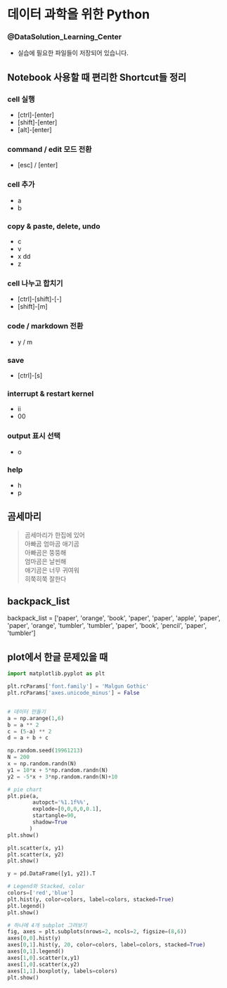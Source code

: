 # 데이터 과학을 위한 Python
### @DataSolution_Learning_Center
- 실습에 필요한 파일들이 저장되어 있습니다.


## Notebook 사용할 때 편리한 Shortcut들 정리


### cell 실행
- [ctrl]-[enter]
- [shift]-[enter]
- [alt]-[enter]

### command / edit 모드 전환 
- [esc] / [enter]

### cell 추가
- a 
- b

### copy & paste, delete, undo
- c
- v
- x dd
- z

### cell 나누고 합치기
- [ctrl]-[shift]-[-]
- [shift]-[m]

### code / markdown 전환
- y / m

### save
- [ctrl]-[s]

### interrupt & restart kernel
- ii
- 00

### output 표시 선택
- o

### help
- h
- p

## 곰세마리
> 곰세마리가 한집에 있어 <br> 
> 아빠곰 엄마곰 애기곰  <br>
> 아빠곰은 뚱뚱해  <br>
> 엄마곰은 날씬해  <br>
> 애기곰은 너무 귀여워  <br>
> 히쭉히쭉 잘한다 <br>

## backpack_list

backpack_list = ['paper', 'orange', 'book', 'paper', 'paper', 'apple', 'paper',
       'paper', 'orange', 'tumbler', 'tumbler', 'paper', 'book', 'pencil',
       'paper', 'tumbler']

## plot에서 한글 문제있을 때
```python
import matplotlib.pyplot as plt

plt.rcParams['font.family'] = 'Malgun Gothic'
plt.rcParams['axes.unicode_minus'] = False
```

```python

# 데이터 만들기 
a = np.arange(1,6)
b = a ** 2
c = (5-a) ** 2
d = a + b + c

np.random.seed(19961213)
N = 200
x = np.random.randn(N)
y1 = 10*x + 5*np.random.randn(N)
y2 = -5*x + 3*np.random.randn(N)+10

# pie chart
plt.pie(a, 
        autopct='%1.1f%%', 
        explode=[0,0,0,0,0.1],
        startangle=90, 
        shadow=True
       )
plt.show()

plt.scatter(x, y1)
plt.scatter(x, y2)
plt.show()

y = pd.DataFrame([y1, y2]).T

# Legend와 Stacked, color
colors=['red','blue']
plt.hist(y, color=colors, label=colors, stacked=True)
plt.legend()
plt.show()

# 하나에 4개 subplot 그려보기
fig, axes = plt.subplots(nrows=2, ncols=2, figsize=(8,6))
axes[0,0].hist(y)
axes[0,1].hist(y, 20, color=colors, label=colors, stacked=True)
axes[0,1].legend()
axes[1,0].scatter(x,y1)
axes[1,0].scatter(x,y2)
axes[1,1].boxplot(y, labels=colors)
plt.show()

```


